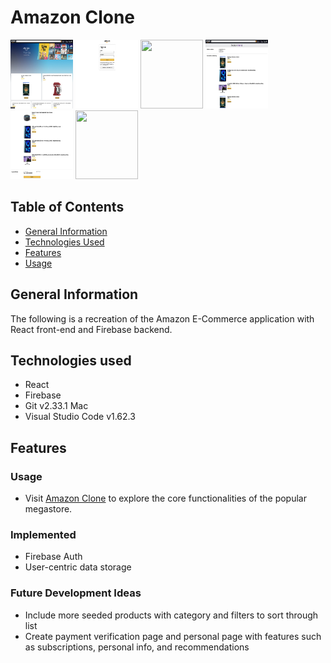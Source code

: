 # Amazon Clone

<img src="/public/assets/images/AmazonClone_home.jpg" width=100px height=110px overflow="hidden"> <img  src="/public/assets/images/AmazonClone_login.jpg" width=100px  height=110px overflow="hidden"> <img src="/public/assets/images/AmazonClone_cart" width=100px  height=110px overflow="hidden"> <img src="/public/assets/images/AmazonClone_checkout.jpg" width=100px  height=110px overflow="hidden"> <img src="/public/assets/images/AmazonClone_checkoutPayment.jpg" width=100px  height=110px overflow="hidden">  <img src="/public/assets/images/AmazonClone_orderHistory" width=100px  height=110px overflow="hidden">

## Table of Contents
* [General Information](#general-information)
* [Technologies Used](#technologies-used)
* [Features](#features)
* [Usage](#usage)

## General Information
The following is a recreation of the Amazon E-Commerce application with React front-end and Firebase backend. 

## Technologies used
* React
* Firebase
* Git v2.33.1 Mac
* Visual Studio Code v1.62.3

## Features
### Usage
* Visit [Amazon Clone](https://clone-84264.web.app/) to explore the core functionalities of the popular megastore.


### Implemented
* Firebase Auth
* User-centric data storage


### Future Development Ideas
* Include more seeded products with category and filters to sort through list
* Create payment verification page and personal page with features such as subscriptions, personal info, and recommendations

